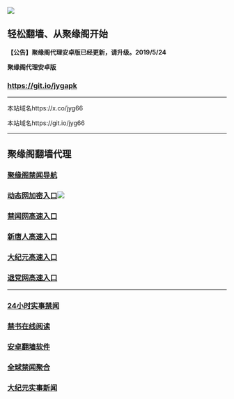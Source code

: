 ![](https://raw.githubusercontent.com/hao369/a/master/j.jpg)



## 轻松翻墙、从聚缘阁开始



**【公告】聚缘阁代理安卓版已经更新，请升级。2019/5/24**

 
**聚缘阁代理安卓版**
### https://git.io/jygapk  

***

本站域名https://x.co/jyg66 

本站域名https://git.io/jyg66



***






## 聚缘阁翻墙代理 

### [聚缘阁禁闻导航](https://66tz.asaet.gq/d)

### [动态网加密入口](https://66tz.asaet.gq/6/458/888)![](https://raw.githubusercontent.com/hao369/a/master/jygdl.gif)



### [禁闻网高速入口](https://66tz.asaet.gq/ban)

### [新唐人高速入口](https://66tz.asaet.gq/6/458/5)

### [大纪元高速入口](https://66tz.asaet.gq/6/458/7)

### [退党网高速入口](https://66tz.asaet.gq/6/458/8)




***






### [24小时实事禁闻](https://git.io/fj3Go)

### [禁书在线阅读](https://github.com/txyzum203/djy/blob/master/gb/9p.md?flntdtv#1)


### [安卓翻墙软件](https://git.io/afq)

### [全球禁闻聚合](https://github.com/gfw-breaker/banned-news1/blob/master/README.md)

### [大纪元实事新闻](https://git.io/fjmgE)






